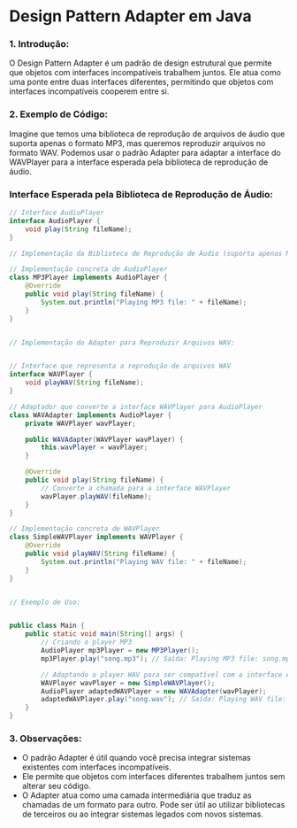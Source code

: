 # Design Pattern Adapter em Java


### 1. Introdução:
O Design Pattern Adapter é um padrão de design estrutural que permite que objetos com interfaces incompatíveis trabalhem juntos. Ele atua como uma ponte entre duas interfaces diferentes, permitindo que objetos com interfaces incompatíveis cooperem entre si.

### 2. Exemplo de Código:
Imagine que temos uma biblioteca de reprodução de arquivos de áudio que suporta apenas o formato MP3, mas queremos reproduzir arquivos no formato WAV. Podemos usar o padrão Adapter para adaptar a interface do WAVPlayer para a interface esperada pela biblioteca de reprodução de áudio.

### Interface Esperada pela Biblioteca de Reprodução de Áudio:

```java
// Interface AudioPlayer
interface AudioPlayer {
    void play(String fileName);
}

// Implementação da Biblioteca de Reprodução de Áudio (suporta apenas MP3):

// Implementação concreta de AudioPlayer
class MP3Player implements AudioPlayer {
    @Override
    public void play(String fileName) {
        System.out.println("Playing MP3 file: " + fileName);
    }
}


// Implementação do Adapter para Reproduzir Arquivos WAV:


// Interface que representa a reprodução de arquivos WAV
interface WAVPlayer {
    void playWAV(String fileName);
}

// Adaptador que converte a interface WAVPlayer para AudioPlayer
class WAVAdapter implements AudioPlayer {
    private WAVPlayer wavPlayer;

    public WAVAdapter(WAVPlayer wavPlayer) {
        this.wavPlayer = wavPlayer;
    }

    @Override
    public void play(String fileName) {
        // Converte a chamada para a interface WAVPlayer
        wavPlayer.playWAV(fileName);
    }
}

// Implementação concreta de WAVPlayer
class SimpleWAVPlayer implements WAVPlayer {
    @Override
    public void playWAV(String fileName) {
        System.out.println("Playing WAV file: " + fileName);
    }
}


// Exemplo de Uso:


public class Main {
    public static void main(String[] args) {
        // Criando o player MP3
        AudioPlayer mp3Player = new MP3Player();
        mp3Player.play("song.mp3"); // Saída: Playing MP3 file: song.mp3

        // Adaptando o player WAV para ser compatível com a interface AudioPlayer
        WAVPlayer wavPlayer = new SimpleWAVPlayer();
        AudioPlayer adaptedWAVPlayer = new WAVAdapter(wavPlayer);
        adaptedWAVPlayer.play("song.wav"); // Saída: Playing WAV file: song.wav
    }
}
```
### 3. Observações:
* O padrão Adapter é útil quando você precisa integrar sistemas existentes com interfaces incompatíveis.
* Ele permite que objetos com interfaces diferentes trabalhem juntos sem alterar seu código.
* O Adapter atua como uma camada intermediária que traduz as chamadas de um formato para outro.
Pode ser útil ao utilizar bibliotecas de terceiros ou ao integrar sistemas legados com novos sistemas.
